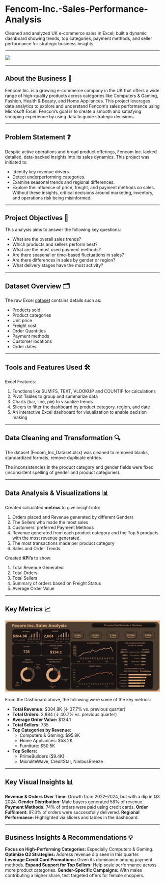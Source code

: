 # Fencom-Inc.-Sales-Performance-Analysis
Cleaned and analyzed UK e-commerce sales in Excel; built a dynamic dashboard showing trends, top categories, payment methods, and seller performance for strategic business insights.

---

![](furniture-shopping-center.jpg)

---

## About the Business 🏢

Fencom Inc. is a growing e-commerce company in the UK that offers a wide range of high-quality products across categories like Computers & Gaming, Fashion, Health & Beauty, and Home Appliances. This project leverages data analytics to explore and understand Fencom’s sales performance using Microsoft Excel. Fencom’s goal is to create a smooth and satisfying shopping experience by using data to guide strategic decisions.

---

## Problem Statement ❓

Despite active operations and broad product offerings, Fencom Inc. lacked detailed, data-backed insights into its sales dynamics. 
This project was initiated to:
- Identify key revenue drivers.
- Detect underperforming categories.
- Examine seasonal trends and regional differences.
- Explore the influence of price, freight, and payment methods on sales.
Without these insights, critical decisions around marketing, inventory, and operations risk being misinformed.

---

## Project Objectives 🎯

This analysis aims to answer the following key questions:
- What are the overall sales trends?
- Which products and sellers perform best?
- What are the most used payment methods?
- Are there seasonal or time-based fluctuations in sales?
- Are there differences in sales by gender or region?
- What delivery stages have the most activity?

---

## Dataset Overview 🗂️

The raw Excel [dataset](Fencom_Inc_Dataset.xlsx) contains details such as:
- Products sold
- Product categories
- Unit price
- Freight cost 
- Order Quantities 
- Payment methods
- Customer locations
- Order dates

---

## Tools and Features Used 🛠️

Excel Features:
1. Functions like SUMIFS, TEXT, VLOOKUP and COUNTIF for calculations
2. Pivot Tables to group and summarize data
3. Charts (bar, line, pie) to visualize trends
4. Slicers to filter the dashboard by product category, region, and date
5. An interactive Excel dashboard for visualization to enable decision making

---

## Data Cleaning and Transformation 🔍

The dataset (Fecom_Inc_Dataset.xlsx) was cleaned to removed blanks, standardized formats, remove duplicate entries.

The inconsistencies in the product category and gender fields were fixed (inconsistent spelling of gender and product categories).

---

## Data Analysis & Visualizations 📊

Created calculated **metrics** to give insight into: 
1. Orders placed and Revenue generated by different Genders
2. The Sellers who made the most sales
3. Customers’ preferred Payment Methods
4. Revenue generated from each product category and the Top 5 products with the most revenue generated.
5. The most transactions made per product category
6. Sales and Order Trends

Created **KPI’s** to show:				
1. Total Revenue Generated
2. Total Orders
3. Total Sellers
4. Summary of orders based on Freight Status
5. Average Order Value

---

## Key Metrics 📈

![](Excel_Dashboard.png)

From the Dashboard above, the following were some of the key metrics:
- **Total Revenue:** $384.8K (↓ 37.7% vs. previous quarter)
- **Total Orders:** 2,884 (↓ 40.7% vs. previous quarter)
- **Average Order Value:** $134.1
- **Total Sellers:** 735
- **Top Categories by Revenue:**
  - Computers & Gaming: $95.8K
  - Home Appliances: $58.2K
  - Furniture: $50.5K
- **Top Sellers:**
  - PrimeBuilders ($9.4K)
  - MicroliteWave, CreditStar, NimbusBreeze

---

## Key Visual Insights 📊

**Revenue & Orders Over Time:** Growth from 2022–2024, but with a dip in Q3 2024.
**Gender Distribution:** Male buyers generated 58% of revenue.
**Payment Methods:** 74% of orders were paid using credit cards.
**Order Fulfilment:** 97.3% of orders were successfully delivered.
**Regional Performance:** Highlighted via slicers and tables in the dashboard.

---

## Business Insights & Recommendations 💡
**Focus on High-Performing Categories:** Especially Computers & Gaming.
**Optimize Q3 Strategies:** Address revenue dip seen in this quarter.
**Leverage Credit Card Promotions:** Given its dominance among payment methods.
**Expand Support for Top Sellers:** Help scale performance across more product categories.
**Gender-Specific Campaigns:** With males contributing a higher share, test targeted offers for female shoppers.




